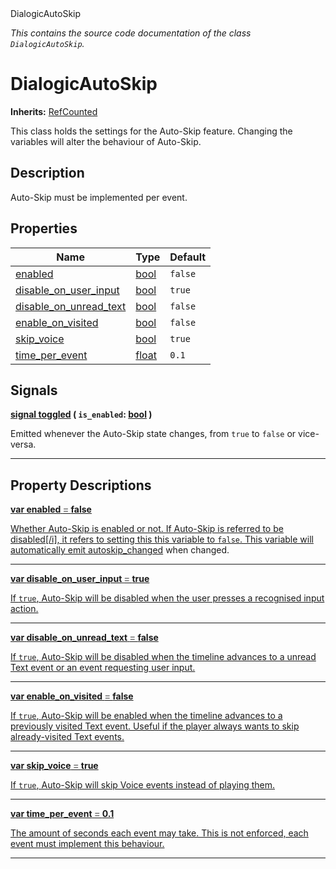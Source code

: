 
<div class="header-banner purple">
<div class="header-label purple">DialogicAutoSkip</div>
</div>

*This contains the source code documentation of the class `DialogicAutoSkip`.*
        
# DialogicAutoSkip
**Inherits:** [RefCounted](https://docs.godotengine.org/en/latest/classes/class_refcounted.html#class-refcounted)

This class holds the settings for the Auto-Skip feature. Changing the variables will alter the behaviour of Auto-Skip.
## Description
Auto-Skip must be implemented per event.

## Properties
Name | Type | Default 
--- | --- | --- 
[<span class="hljs-title">enabled</span>](#property-enabled) | [bool](https://docs.godotengine.org/en/latest/classes/class_bool.html#class-bool) |  `false` 
[<span class="hljs-title">disable_on_user_input</span>](#property-disable_on_user_input) | [bool](https://docs.godotengine.org/en/latest/classes/class_bool.html#class-bool) |  `true` 
[<span class="hljs-title">disable_on_unread_text</span>](#property-disable_on_unread_text) | [bool](https://docs.godotengine.org/en/latest/classes/class_bool.html#class-bool) |  `false` 
[<span class="hljs-title">enable_on_visited</span>](#property-enable_on_visited) | [bool](https://docs.godotengine.org/en/latest/classes/class_bool.html#class-bool) |  `false` 
[<span class="hljs-title">skip_voice</span>](#property-skip_voice) | [bool](https://docs.godotengine.org/en/latest/classes/class_bool.html#class-bool) |  `true` 
[<span class="hljs-title">time_per_event</span>](#property-time_per_event) | [float](https://docs.godotengine.org/en/latest/classes/class_float.html#class-float) |  `0.1` 

## Signals


<a class="header" id="signal-toggled" href="#signal-toggled">**<span class="hljs-attribute">signal</span> [<span class="hljs-title">toggled</span>](#signal-toggled) ( `is_enabled`: [bool](https://docs.godotengine.org/en/latest/classes/class_bool.html#class-bool) )** </a>



 Emitted whenever the Auto-Skip state changes, from `true` to `false` or vice-versa. 

---

## Property Descriptions



<a class="header" id="property-enabled" href="#property-enabled">**<span class="hljs-attribute">var</span> <span class="hljs-title">enabled</span> <span style = "color: gray"> = </span> false** 



Whether Auto-Skip is enabled or not. If Auto-Skip is referred to be disabled[/i], it refers to setting this this variable to `false`. This variable will automatically emit [autoskip_changed](#signal-autoskip_changed) when changed.

---



<a class="header" id="property-disable_on_user_input" href="#property-disable_on_user_input">**<span class="hljs-attribute">var</span> <span class="hljs-title">disable_on_user_input</span> <span style = "color: gray"> = </span> true** 



If `true`, Auto-Skip will be disabled when the user presses a recognised input action.

---



<a class="header" id="property-disable_on_unread_text" href="#property-disable_on_unread_text">**<span class="hljs-attribute">var</span> <span class="hljs-title">disable_on_unread_text</span> <span style = "color: gray"> = </span> false** 



If `true`, Auto-Skip will be disabled when the timeline advances to a unread Text event or an event requesting user input.

---



<a class="header" id="property-enable_on_visited" href="#property-enable_on_visited">**<span class="hljs-attribute">var</span> <span class="hljs-title">enable_on_visited</span> <span style = "color: gray"> = </span> false** 



If `true`, Auto-Skip will be enabled when the timeline advances to a previously visited Text event. Useful if the player always wants to skip already-visited Text events.

---



<a class="header" id="property-skip_voice" href="#property-skip_voice">**<span class="hljs-attribute">var</span> <span class="hljs-title">skip_voice</span> <span style = "color: gray"> = </span> true** 



If `true`, Auto-Skip will skip Voice events instead of playing them.

---



<a class="header" id="property-time_per_event" href="#property-time_per_event">**<span class="hljs-attribute">var</span> <span class="hljs-title">time_per_event</span> <span style = "color: gray"> = </span> 0.1** 



The amount of seconds each event may take. This is not enforced, each event must implement this behaviour.

---

